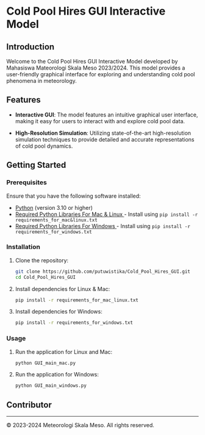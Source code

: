 # Cold Pool Hires GUI Interactive Model

## Introduction

Welcome to the Cold Pool Hires GUI Interactive Model developed by Mahasiswa Mateorologi Skala Meso 2023/2024. This model provides a user-friendly graphical interface for exploring and understanding cold pool phenomena in meteorology.

## Features

- **Interactive GUI**: The model features an intuitive graphical user interface, making it easy for users to interact with and explore cold pool data.

- **High-Resolution Simulation**: Utilizing state-of-the-art high-resolution simulation techniques to provide detailed and accurate representations of cold pool dynamics.

## Getting Started

### Prerequisites

Ensure that you have the following software installed:

- [Python](https://www.python.org/) (version 3.10 or higher)
- [Required Python Libraries For Mac & Linux ](requirements_for_mac_linux.txt) - Install using `pip install -r requirements_for_mac&linux.txt`
- [Required Python Libraries For Windows ](requirements_for_windows.txt) - Install using `pip install -r requirements_for_windows.txt`

### Installation

1. Clone the repository:

    ```bash
    git clone https://github.com/putuwistika/Cold_Pool_Hires_GUI.git
    cd Cold_Pool_Hires_GUI
    ```

2. Install dependencies for Linux & Mac:

    ```bash
    pip install -r requirements_for_mac_linux.txt
    ```

3. Install dependencies for Windows:

    ```bash
    pip install -r requirements_for_windows.txt 
    ```

### Usage

1. Run the application for Linux and Mac:

    ```bash
    python GUI_main_mac.py
    ```
    
2. Run the application for Windows:

    ```bash
    python GUI_main_windows.py
    ```



## Contributor
[](CONTRIBUTOR.txt)



---

© 2023-2024 Meteorologi Skala Meso. All rights reserved.
